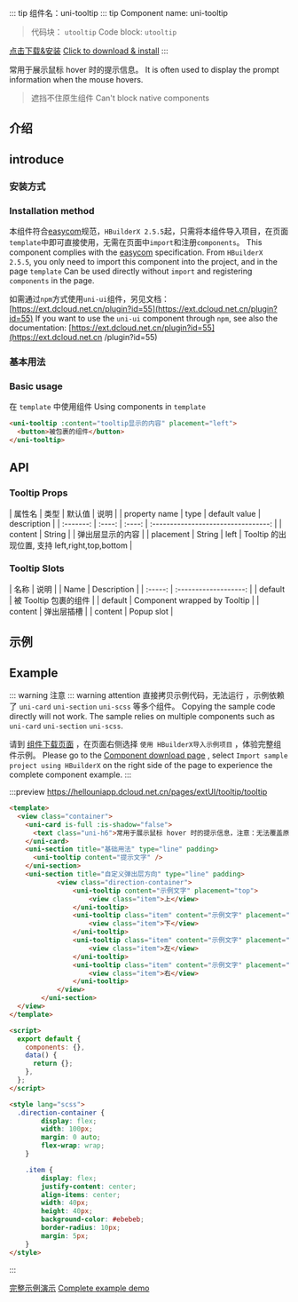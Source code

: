 ::: tip 组件名：uni-tooltip
::: tip Component name: uni-tooltip

> 代码块： `utooltip`
> Code block: `utooltip`

[点击下载&安装](https://ext.dcloud.net.cn/plugin?name=uni-tooltip)
[Click to download & install](https://ext.dcloud.net.cn/plugin?name=uni-tooltip)
:::

常用于展示鼠标 hover 时的提示信息。
It is often used to display the prompt information when the mouse hovers.

> 遮挡不住原生组件
> Can't block native components

## 介绍
## introduce

### 安装方式
### Installation method

本组件符合[easycom](https://uniapp.dcloud.io/collocation/pages?id=easycom)规范，`HBuilderX 2.5.5`起，只需将本组件导入项目，在页面`template`中即可直接使用，无需在页面中`import`和注册`components`。
This component complies with the [easycom](https://uniapp.dcloud.io/collocation/pages?id=easycom) specification. From `HBuilderX 2.5.5`, you only need to import this component into the project, and in the page `template` Can be used directly without `import` and registering `components` in the page.

如需通过`npm`方式使用`uni-ui`组件，另见文档：[https://ext.dcloud.net.cn/plugin?id=55](https://ext.dcloud.net.cn/plugin?id=55)
If you want to use the `uni-ui` component through `npm`, see also the documentation: [https://ext.dcloud.net.cn/plugin?id=55](https://ext.dcloud.net.cn /plugin?id=55)

### 基本用法
### Basic usage

在 `template` 中使用组件
Using components in `template`

```html
<uni-tooltip :content="tooltip显示的内容" placement="left">
  <button>被包裹的组件</button>
</uni-tooltip>
```

## API

### Tooltip Props

|  属性名   |  类型  | 默认值 |                说明                 |
| property name | type | default value | description |
| :-------: | :----: | :----: | :---------------------------------: |
|   content    | String |        |             弹出层显示的内容              |
| placement | String |  left  | Tooltip 的出现位置, 支持 left,right,top,bottom |

### Tooltip Slots

|  名称   |         说明          |
| Name | Description |
| :-----: | :-------------------: |
| default | 被 Tooltip 包裹的组件 |
| default | Component wrapped by Tooltip |
| content | 弹出层插槽 |
| content | Popup slot |

## 示例
## Example

::: warning 注意
::: warning attention
直接拷贝示例代码，无法运行 ，示例依赖了 `uni-card` `uni-section` `uni-scss` 等多个组件。
Copying the sample code directly will not work. The sample relies on multiple components such as `uni-card` `uni-section` `uni-scss`.

请到 [组件下载页面](https://ext.dcloud.net.cn/plugin?name=uni-tooltip) ，在页面右侧选择 `使用 HBuilderX导入示例项目` ，体验完整组件示例。
Please go to the [Component download page](https://ext.dcloud.net.cn/plugin?name=uni-tooltip) , select `Import sample project using HBuilderX` on the right side of the page to experience the complete component example.
:::

:::preview https://hellouniapp.dcloud.net.cn/pages/extUI/tooltip/tooltip

```html
<template>
  <view class="container">
    <uni-card is-full :is-shadow="false">
      <text class="uni-h6">常用于展示鼠标 hover 时的提示信息，注意：无法覆盖原生组件</text>
    </uni-card>
    <uni-section title="基础用法" type="line" padding>
      <uni-tooltip content="提示文字" />
    </uni-section>
    <uni-section title="自定义弹出层方向" type="line" padding>
			<view class="direction-container">
				<uni-tooltip content="示例文字" placement="top">
					<view class="item">上</view>
				</uni-tooltip>
				<uni-tooltip class="item" content="示例文字" placement="bottom">
					<view class="item">下</view>
				</uni-tooltip>
				<uni-tooltip class="item" content="示例文字" placement="left">
					<view class="item">左</view>
				</uni-tooltip>
				<uni-tooltip class="item" content="示例文字" placement="right">
					<view class="item">右</view>
				</uni-tooltip>
			</view>
		</uni-section>
  </view>
</template>

<script>
  export default {
    components: {},
    data() {
      return {};
    },
  };
</script>

<style lang="scss">
  .direction-container {
		display: flex;
		width: 100px;
		margin: 0 auto;
		flex-wrap: wrap;
	}

	.item {
		display: flex;
		justify-content: center;
		align-items: center;
		width: 40px;
		height: 40px;
		background-color: #ebebeb;
		border-radius: 10px;
		margin: 5px;
	}
</style>
```

:::

[完整示例演示](https://hellouniapp.dcloud.net.cn/pages/extUI/tooltip/tooltip)
[Complete example demo](https://hellouniapp.dcloud.net.cn/pages/extUI/tooltip/tooltip)